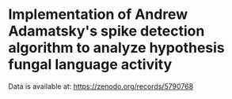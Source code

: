 # Implementation of Andrew Adamatsky's spike detection algorithm to analyze hypothesis fungal language activity 

Data is available at: https://zenodo.org/records/5790768
